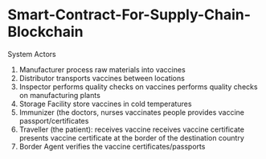 # Smart-Contract-For-Supply-Chain-Blockchain
System Actors
1.	Manufacturer
     	process raw materials into vaccines
2.	Distributor
    	transports vaccines between locations
3.	Inspector
   	performs quality checks on vaccines
   	performs quality checks on manufacturing plants
4.	Storage Facility
   	store vaccines in cold temperatures
5.	Immunizer (the doctors, nurses
   	vaccinates people
  	provides vaccine passport/certificates
6.	Traveller (the patient):
   	receives vaccine
  	receives vaccine certificate
  	presents vaccine certificate at the border of the destination country
7.	Border Agent
  	verifies the vaccine certificates/passports

